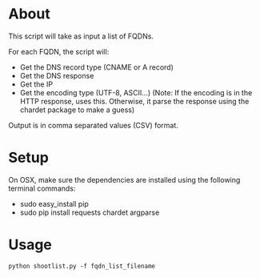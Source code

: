 # About
This script will take as input a list of FQDNs.

For each FQDN, the script will:
* Get the DNS record type (CNAME or A record)
* Get the DNS response
* Get the IP
* Get the encoding type (UTF-8, ASCII...) (Note: If the encoding is in the HTTP response, uses this. Otherwise, it parse the response using the chardet package to make a guess)

Output is in comma separated values (CSV) format.

# Setup

On OSX, make sure the dependencies are installed using the following terminal commands:
* sudo easy_install pip
* sudo pip install requests chardet argparse

# Usage
`python shootlist.py -f fqdn_list_filename`
